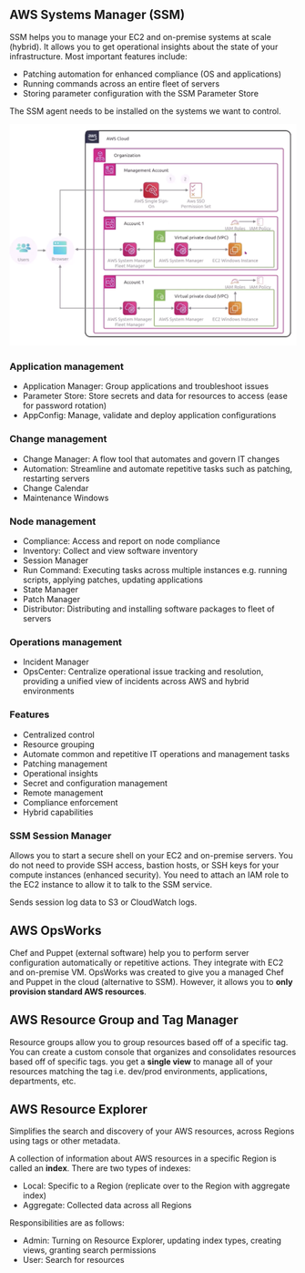 ## AWS Systems Manager (SSM)

SSM helps you to manage your EC2 and on-premise systems at scale (hybrid). It allows you to get operational insights about the state of your infrastructure. Most important features include:

- Patching automation for enhanced compliance (OS and applications)
- Running commands across an entire fleet of servers
- Storing parameter configuration with the SSM Parameter Store

The SSM agent needs to be installed on the systems we want to control.

<img src="../../assets/ssm.png">

### Application management

- Application Manager: Group applications and troubleshoot issues
- Parameter Store: Store secrets and data for resources to access (ease for password rotation)
- AppConfig: Manage, validate and deploy application configurations

### Change management

- Change Manager: A flow tool that automates and govern IT changes
- Automation: Streamline and automate repetitive tasks such as patching, restarting servers
- Change Calendar
- Maintenance Windows

### Node management

- Compliance: Access and report on node compliance
- Inventory: Collect and view software inventory
- Session Manager
- Run Command: Executing tasks across multiple instances e.g. running scripts, applying patches, updating applications
- State Manager
- Patch Manager
- Distributor: Distributing and installing software packages to fleet of servers

### Operations management

- Incident Manager
- OpsCenter: Centralize operational issue tracking and resolution, providing a unified view of incidents across AWS and hybrid environments

### Features

- Centralized control
- Resource grouping
- Automate common and repetitive IT operations and management tasks
- Patching management
- Operational insights
- Secret and configuration management
- Remote management
- Compliance enforcement
- Hybrid capabilities

### SSM Session Manager

Allows you to start a secure shell on your EC2 and on-premise servers. You do not need to provide SSH access, bastion hosts, or SSH keys for your compute instances (enhanced security). You need to attach an IAM role to the EC2 instance to allow it to talk to the SSM service.

Sends session log data to S3 or CloudWatch logs.

## AWS OpsWorks

Chef and Puppet (external software) help you to perform server configuration automatically or repetitive actions. They integrate with EC2 and on-premise VM. OpsWorks was created to give you a managed Chef and Puppet in the cloud (alternative to SSM). However, it allows you to **only provision standard AWS resources**.

## AWS Resource Group and Tag Manager

Resource groups allow you to group resources based off of a specific tag. You can create a custom console that organizes and consolidates resources based off of specific tags. you get a **single view** to manage all of your resources matching the tag i.e. dev/prod environments, applications, departments, etc.

## AWS Resource Explorer

Simplifies the search and discovery of your AWS resources, across Regions using tags or other metadata.

A collection of information about AWS resources in a specific Region is called an **index**. There are two types of indexes:

- Local: Specific to a Region (replicate over to the Region with aggregate index)
- Aggregate: Collected data across all Regions

Responsibilities are as follows:

- Admin: Turning on Resource Explorer, updating index types, creating views, granting search permissions
- User: Search for resources
